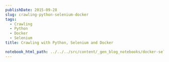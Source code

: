 ```yaml
---
publishDate: 2015-09-28
slug: crawling-python-selenium-docker
tags:
  - Crawling
  - Python
  - Docker
  - Selenium
title: Crawling with Python, Selenium and Docker

notebook_html_path: ../../../src/content/_gen_blog_notebooks/docker-selenium-crawler.html
---
```

